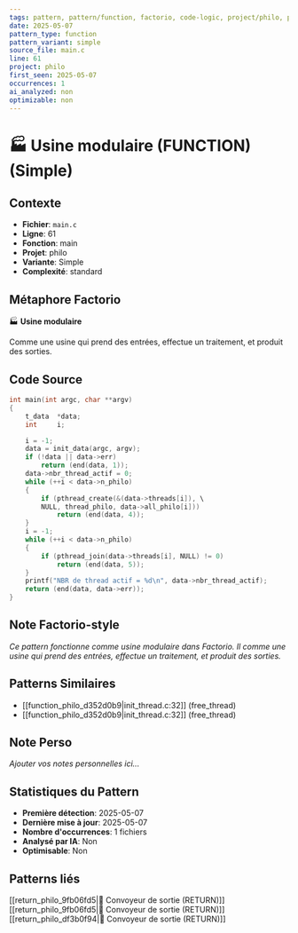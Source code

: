 ```yaml
---
tags: pattern, pattern/function, factorio, code-logic, project/philo, pattern/variant/simple
date: 2025-05-07
pattern_type: function
pattern_variant: simple
source_file: main.c
line: 61
project: philo
first_seen: 2025-05-07
occurrences: 1
ai_analyzed: non
optimizable: non
---
```


# 🏭 Usine modulaire (FUNCTION) (Simple)

## Contexte
- **Fichier**: `main.c`
- **Ligne**: 61
- **Fonction**: main
- **Projet**: philo
- **Variante**: Simple
- **Complexité**: standard

## Métaphore Factorio
🏭 **Usine modulaire**

Comme une usine qui prend des entrées, effectue un traitement, et produit des sorties.

## Code Source
```c
int	main(int argc, char **argv)
{
	t_data	*data;
	int		i;

	i = -1;
	data = init_data(argc, argv);
	if (!data || data->err)
		return (end(data, 1));
	data->nbr_thread_actif = 0;
	while (++i < data->n_philo)
	{
		if (pthread_create(&(data->threads[i]), \
		NULL, thread_philo, data->all_philo[i]))
			return (end(data, 4));
	}
	i = -1;
	while (++i < data->n_philo)
	{
		if (pthread_join(data->threads[i], NULL) != 0)
			return (end(data, 5));
	}
	printf("NBR de thread actif = %d\n", data->nbr_thread_actif);
	return (end(data, data->err));
}
```

## Note Factorio-style
*Ce pattern fonctionne comme usine modulaire dans Factorio. Il comme une usine qui prend des entrées, effectue un traitement, et produit des sorties.*

## Patterns Similaires
- [[function_philo_d352d0b9|init_thread.c:32]] (free_thread)
- [[function_philo_d352d0b9|init_thread.c:32]] (free_thread)

## Note Perso
*Ajouter vos notes personnelles ici...*

## Statistiques du Pattern
- **Première détection**: 2025-05-07
- **Dernière mise à jour**: 2025-05-07
- **Nombre d'occurrences**: 1 fichiers
- **Analysé par IA**: Non
- **Optimisable**: Non

## Patterns liés
[[return_philo_9fb06fd5|🚚 Convoyeur de sortie (RETURN)]]
[[return_philo_9fb06fd5|🚚 Convoyeur de sortie (RETURN)]]
[[return_philo_df3b0f94|🚚 Convoyeur de sortie (RETURN)]]
